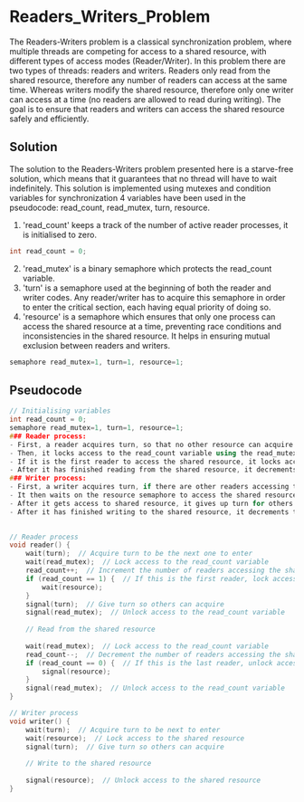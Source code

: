 # Readers_Writers_Problem
The Readers-Writers problem is a classical synchronization problem, where multiple threads are competing for access to a shared resource, with different types of access modes (Reader/Writer). In this problem there are two types of threads: readers and writers. Readers only read from the shared resource, therefore any number of readers can access at the same time. Whereas writers modify the shared resource, therefore only one writer can access at a time (no readers are allowed to read during writing). The goal is to ensure that readers and writers can access the shared resource safely and efficiently.
## Solution
The solution to the Readers-Writers problem presented here is a starve-free solution, which means that it guarantees that no thread will have to wait indefinitely. This solution is implemented using mutexes and condition variables for synchronization
4 variables have been used in the pseudocode: read_count, read_mutex, turn, resource.
1. 'read_count' keeps a track of the number of active reader processes, it is initialised to zero.
```cpp
int read_count = 0;
```
2. 'read_mutex' is a binary semaphore which protects the read_count variable.
3. 'turn' is a semaphore used at the beginning of both the reader and writer codes. Any reader/writer has to acquire this semaphore in order to enter the critical section, each having equal priority of doing so.
4. 'resource' is a semaphore which ensures that only one process can access the shared resource at a time, preventing race conditions and inconsistencies in the shared resource. It helps in ensuring mutual exclusion between readers and writers.
```cpp
semaphore read_mutex=1, turn=1, resource=1;
```
## Pseudocode
```cpp
// Initialising variables
int read_count = 0;
semaphore read_mutex=1, turn=1, resource=1;
### Reader process:
- First, a reader acquires turn, so that no other resource can acquire turn.
- Then, it locks access to the read_count variable using the read_mutex semaphore to update the number of readers currently accessing the shared resource.
- If it is the first reader to access the shared resource, it locks access to the shared resource by waiting on the resource semaphore.
- After it has finished reading from the shared resource, it decrements the read_count variable, and if it is the last reader, it unlocks access to the shared resource by signaling the resource semaphore.
### Writer process:
- First, a writer acquires turn, if there are other readers accessing the shared resource the writer will wait till all of them exit, and since it has acquired turn, all other processes will have to wait for turn.
- It then waits on the resource semaphore to access the shared resource exclusively.
- After it gets access to shared resource, it gives up turn for others to acquire.
- After it has finished writing to the shared resource, it decrements the write_count variable, signals the resource semaphore to release the lock on the shared resource, and exits the queue.

  
// Reader process
void reader() {
    wait(turn);  // Acquire turn to be the next one to enter
    wait(read_mutex);  // Lock access to the read_count variable
    read_count++;  // Increment the number of readers accessing the shared resource
    if (read_count == 1) {  // If this is the first reader, lock access to the shared resource
        wait(resource);
    }
    signal(turn);  // Give turn so others can acquire
    signal(read_mutex);  // Unlock access to the read_count variable
    
    // Read from the shared resource
    
    wait(read_mutex);  // Lock access to the read_count variable
    read_count--;  // Decrement the number of readers accessing the shared resource
    if (read_count == 0) {  // If this is the last reader, unlock access to the shared resource
        signal(resource);
    }
    signal(read_mutex);  // Unlock access to the read_count variable
}

// Writer process
void writer() {
    wait(turn);  // Acquire turn to be next to enter
    wait(resource);  // Lock access to the shared resource
    signal(turn);  // Give turn so others can acquire
    
    // Write to the shared resource
   
    signal(resource);  // Unlock access to the shared resource
}
```
